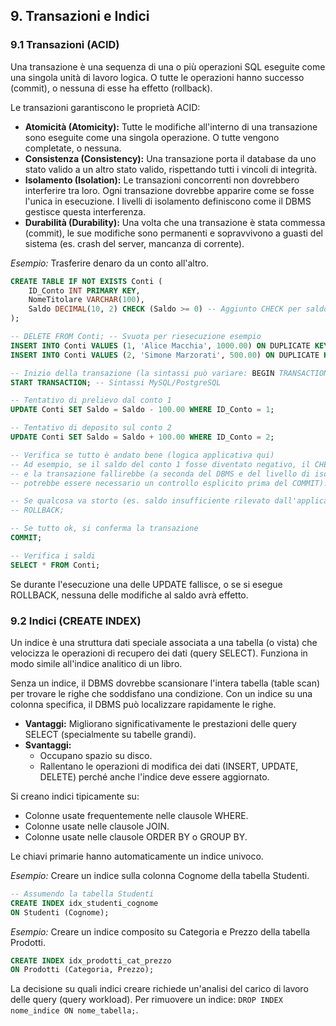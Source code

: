 ## **9. Transazioni e Indici**

### **9.1 Transazioni (ACID)**

Una transazione è una sequenza di una o più operazioni SQL eseguite come una singola unità di lavoro logica. O tutte le operazioni hanno successo (commit), o nessuna di esse ha effetto (rollback).

Le transazioni garantiscono le proprietà ACID:

- **Atomicità (Atomicity):** Tutte le modifiche all'interno di una transazione sono eseguite come una singola operazione. O tutte vengono completate, o nessuna.
- **Consistenza (Consistency):** Una transazione porta il database da uno stato valido a un altro stato valido, rispettando tutti i vincoli di integrità.
- **Isolamento (Isolation):** Le transazioni concorrenti non dovrebbero interferire tra loro. Ogni transazione dovrebbe apparire come se fosse l'unica in esecuzione. I livelli di isolamento definiscono come il DBMS gestisce questa interferenza.
- **Durabilità (Durability):** Una volta che una transazione è stata commessa (commit), le sue modifiche sono permanenti e sopravvivono a guasti del sistema (es. crash del server, mancanza di corrente).

*Esempio:* Trasferire denaro da un conto all'altro.

```sql
CREATE TABLE IF NOT EXISTS Conti (  
    ID_Conto INT PRIMARY KEY,  
    NomeTitolare VARCHAR(100),  
    Saldo DECIMAL(10, 2) CHECK (Saldo >= 0) -- Aggiunto CHECK per saldo non negativo  
);  

-- DELETE FROM Conti; -- Svuota per riesecuzione esempio  
INSERT INTO Conti VALUES (1, 'Alice Macchia', 1000.00) ON DUPLICATE KEY UPDATE Saldo = 1000.00;  
INSERT INTO Conti VALUES (2, 'Simone Marzorati', 500.00) ON DUPLICATE KEY UPDATE Saldo = 500.00;  

-- Inizio della transazione (la sintassi può variare: BEGIN TRANSACTION, START TRANSACTION)  
START TRANSACTION; -- Sintassi MySQL/PostgreSQL  

-- Tentativo di prelievo dal conto 1  
UPDATE Conti SET Saldo = Saldo - 100.00 WHERE ID_Conto = 1;  

-- Tentativo di deposito sul conto 2  
UPDATE Conti SET Saldo = Saldo + 100.00 WHERE ID_Conto = 2;  

-- Verifica se tutto è andato bene (logica applicativa qui)  
-- Ad esempio, se il saldo del conto 1 fosse diventato negativo, il CHECK constraint lo impedirebbe  
-- e la transazione fallirebbe (a seconda del DBMS e del livello di isolamento,  
-- potrebbe essere necessario un controllo esplicito prima del COMMIT).  

-- Se qualcosa va storto (es. saldo insufficiente rilevato dall'applicazione o un errore SQL), si esegue ROLLBACK  
-- ROLLBACK;  

-- Se tutto ok, si conferma la transazione  
COMMIT;  

-- Verifica i saldi  
SELECT * FROM Conti;
```

Se durante l'esecuzione una delle UPDATE fallisce, o se si esegue ROLLBACK, nessuna delle modifiche al saldo avrà effetto.

### **9.2 Indici (CREATE INDEX)**

Un indice è una struttura dati speciale associata a una tabella (o vista) che velocizza le operazioni di recupero dei dati (query SELECT). Funziona in modo simile all'indice analitico di un libro.

Senza un indice, il DBMS dovrebbe scansionare l'intera tabella (table scan) per trovare le righe che soddisfano una condizione. Con un indice su una colonna specifica, il DBMS può localizzare rapidamente le righe.

- **Vantaggi:** Migliorano significativamente le prestazioni delle query SELECT (specialmente su tabelle grandi).
- **Svantaggi:**
  - Occupano spazio su disco.
  - Rallentano le operazioni di modifica dei dati (INSERT, UPDATE, DELETE) perché anche l'indice deve essere aggiornato.

Si creano indici tipicamente su:

- Colonne usate frequentemente nelle clausole WHERE.
- Colonne usate nelle clausole JOIN.
- Colonne usate nelle clausole ORDER BY o GROUP BY.

Le chiavi primarie hanno automaticamente un indice univoco.

*Esempio:* Creare un indice sulla colonna Cognome della tabella Studenti.

```sql
-- Assumendo la tabella Studenti  
CREATE INDEX idx_studenti_cognome  
ON Studenti (Cognome);
```

*Esempio:* Creare un indice composito su Categoria e Prezzo della tabella Prodotti.

```sql
CREATE INDEX idx_prodotti_cat_prezzo  
ON Prodotti (Categoria, Prezzo);
```

La decisione su quali indici creare richiede un'analisi del carico di lavoro delle query (query workload). Per rimuovere un indice: `DROP INDEX nome_indice ON nome_tabella;`.
